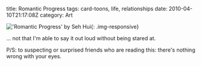 title: Romantic Progress
tags: card-toons, life, relationships
date: 2010-04-10T21:17:08Z
category: Art

!['Romantic Progress' by Seh Hui]({filename}/images/2010/04/RomanticProgress.jpg){: .img-responsive}

… not that I'm able to say it out loud without being stared at.

P/S: to suspecting or surprised friends who are reading this: there's nothing wrong with your eyes.
